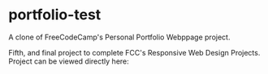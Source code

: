 # portfolio-test

A clone of FreeCodeCamp's Personal Portfolio Webppage project.

Fifth, and final project to complete FCC's Responsive Web Design Projects. Project can be viewed directly here:

